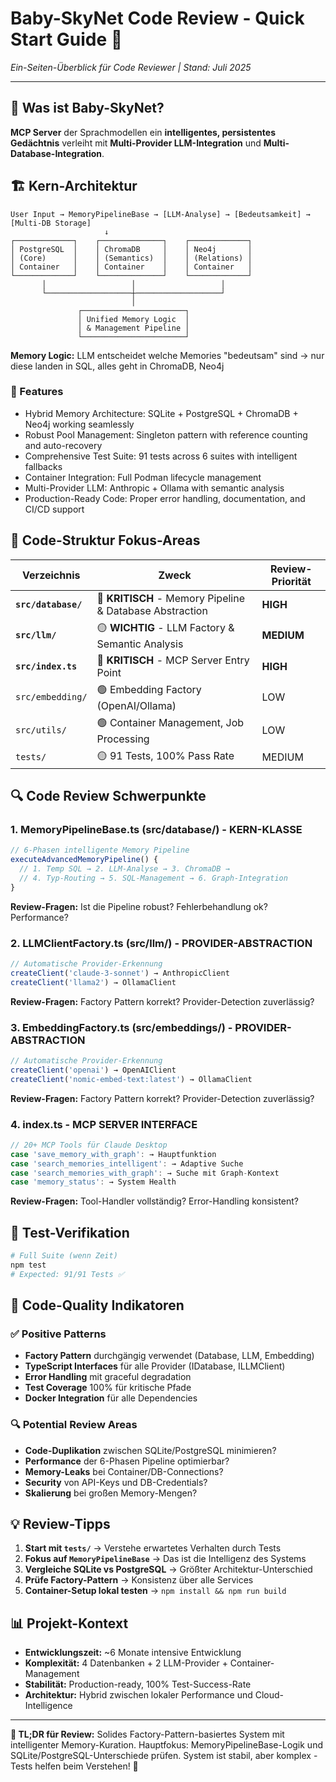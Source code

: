 # Baby-SkyNet Code Review - Quick Start Guide 🚀

*Ein-Seiten-Überblick für Code Reviewer | Stand: Juli 2025*

---

## 🎯 Was ist Baby-SkyNet?
**MCP Server** der Sprachmodellen ein **intelligentes, persistentes Gedächtnis** verleiht mit **Multi-Provider LLM-Integration** und **Multi-Database-Integration**.

## 🏗️ Kern-Architektur

```
User Input → MemoryPipelineBase → [LLM-Analyse] → [Bedeutsamkeit] → [Multi-DB Storage]
                     ↓
┌─────────────┐    ┌──────────────┐    ┌─────────────┐
│ PostgreSQL  │    │ ChromaDB     │    │ Neo4j       │
│ (Core)      │    │ (Semantics)  │    │ (Relations) │
│ Container   │    │ Container    │    │ Container   │
└─────────────┘    └──────────────┘    └─────────────┘
       │                   │                   │
       └───────────────────┼───────────────────┘
                           │
               ┌───────────────────────┐
               │ Unified Memory Logic  │
               │ & Management Pipeline │
               └───────────────────────┘
```

**Memory Logic:** LLM entscheidet welche Memories "bedeutsam" sind → nur diese landen in SQL, alles geht in ChromaDB, Neo4j

### 🎯 Features

- Hybrid Memory Architecture: SQLite + PostgreSQL + ChromaDB + Neo4j working seamlessly
- Robust Pool Management: Singleton pattern with reference counting and auto-recovery
- Comprehensive Test Suite: 91 tests across 6 suites with intelligent fallbacks
- Container Integration: Full Podman lifecycle management
- Multi-Provider LLM: Anthropic + Ollama with semantic analysis
- Production-Ready Code: Proper error handling, documentation, and CI/CD support

## 📁 Code-Struktur Fokus-Areas

| Verzeichnis | Zweck | Review-Priorität |
|-------------|-------|------------------|
| **`src/database/`** | 🔴 **KRITISCH** - Memory Pipeline & Database Abstraction | **HIGH** |
| **`src/llm/`** | 🟡 **WICHTIG** - LLM Factory & Semantic Analysis | **MEDIUM** |
| **`src/index.ts`** | 🔴 **KRITISCH** - MCP Server Entry Point | **HIGH** |
| `src/embedding/` | 🟢 Embedding Factory (OpenAI/Ollama) | LOW |
| `src/utils/` | 🟢 Container Management, Job Processing | LOW |
| `tests/` | 🟡 91 Tests, 100% Pass Rate | MEDIUM |

## 🔍 Code Review Schwerpunkte

### 1. **MemoryPipelineBase.ts** (src/database/) - KERN-KLASSE
```typescript
// 6-Phasen intelligente Memory Pipeline
executeAdvancedMemoryPipeline() {
  // 1. Temp SQL → 2. LLM-Analyse → 3. ChromaDB → 
  // 4. Typ-Routing → 5. SQL-Management → 6. Graph-Integration
}
```
**Review-Fragen:** Ist die Pipeline robust? Fehlerbehandlung ok? Performance?

### 2. **LLMClientFactory.ts** (src/llm/) - PROVIDER-ABSTRACTION
```typescript
// Automatische Provider-Erkennung
createClient('claude-3-sonnet') → AnthropicClient
createClient('llama2') → OllamaClient
```
**Review-Fragen:** Factory Pattern korrekt? Provider-Detection zuverlässig?

### 3. **EmbeddingFactory.ts** (src/embeddings/) - PROVIDER-ABSTRACTION
```typescript
// Automatische Provider-Erkennung
createClient('openai') → OpenAIClient
createClient('nomic-embed-text:latest') → OllamaClient
```
**Review-Fragen:** Factory Pattern korrekt? Provider-Detection zuverlässig?

### 4. **index.ts** - MCP SERVER INTERFACE
```typescript
// 20+ MCP Tools für Claude Desktop
case 'save_memory_with_graph': → Hauptfunktion
case 'search_memories_intelligent': → Adaptive Suche  
case 'search_memories_with_graph': → Suche mit Graph-Kontext
case 'memory_status': → System Health
```
**Review-Fragen:** Tool-Handler vollständig? Error-Handling konsistent?

## 🧪 Test-Verifikation

```bash
# Full Suite (wenn Zeit)
npm test
# Expected: 91/91 Tests ✅
```

## 🎯 Code-Quality Indikatoren

### ✅ Positive Patterns
- **Factory Pattern** durchgängig verwendet (Database, LLM, Embedding)
- **TypeScript Interfaces** für alle Provider (IDatabase, ILLMClient)
- **Error Handling** mit graceful degradation
- **Test Coverage** 100% für kritische Pfade
- **Docker Integration** für alle Dependencies

### 🔍 Potential Review Areas
- **Code-Duplikation** zwischen SQLite/PostgreSQL minimieren?
- **Performance** der 6-Phasen Pipeline optimierbar?
- **Memory-Leaks** bei Container/DB-Connections?
- **Security** von API-Keys und DB-Credentials?
- **Skalierung** bei großen Memory-Mengen?

## 💡 Review-Tipps

1. **Start mit `tests/`** → Verstehe erwartetes Verhalten durch Tests
2. **Fokus auf `MemoryPipelineBase`** → Das ist die Intelligenz des Systems  
3. **Vergleiche SQLite vs PostgreSQL** → Größter Architektur-Unterschied
4. **Prüfe Factory-Pattern** → Konsistenz über alle Services
5. **Container-Setup lokal testen** → `npm install && npm run build`

## 📊 Projekt-Kontext
- **Entwicklungszeit:** ~6 Monate intensive Entwicklung
- **Komplexität:** 4 Datenbanken + 2 LLM-Provider + Container-Management
- **Stabilität:** Production-ready, 100% Test-Success-Rate  
- **Architektur:** Hybrid zwischen lokaler Performance und Cloud-Intelligence

---

**🎯 TL;DR für Review:** Solides Factory-Pattern-basiertes System mit intelligenter Memory-Kuration. Hauptfokus: MemoryPipelineBase-Logik und SQLite/PostgreSQL-Unterschiede prüfen. System ist stabil, aber komplex - Tests helfen beim Verstehen! 🚀